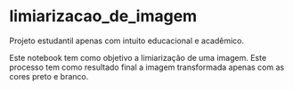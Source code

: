 # limiarizacao_de_imagem

Projeto estudantil apenas com intuito educacional e acadêmico.

Este notebook tem como objetivo a limiarização de uma imagem. Este processo tem como resultado final a imagem transformada apenas com as cores preto e branco.
